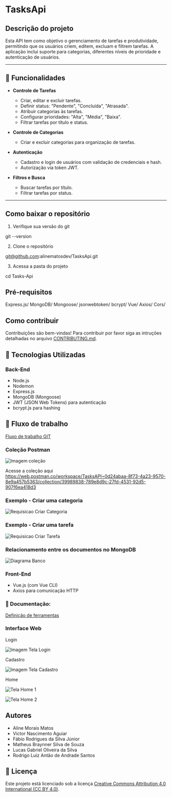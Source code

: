 # TasksApi

## Descrição do projeto

Esta API tem como objetivo o gerenciamento de tarefas e produtividade, permitindo que os usuários criem, editem, excluam e filtrem tarefas. A aplicação inclui suporte para categorias, diferentes níveis de prioridade e autenticação de usuários.

---

## 🔧 **Funcionalidades**

- **Controle de Tarefas**
  - Criar, editar e excluir tarefas.
  - Definir status: "Pendente", "Concluída", "Atrasada".
  - Atribuir categorias às tarefas.
  - Configurar prioridades: "Alta", "Média", "Baixa".
  - Filtrar tarefas por título e status.

- **Controle de Categorias**
  - Criar e excluir categorias para organização de tarefas.

- **Autenticação**
  - Cadastro e login de usuários com validação de credenciais e hash.
  - Autorização via token JWT.

- **Filtros e Busca**
  - Buscar tarefas por título.
  - Filtrar tarefas por status.

---

## Como baixar o repositório

1. Verifique sua versão do git
   
git --version

2. Clone o repositório 

git@github.com:alinematosdev/TasksApi.git

3. Acessa a pasta do projeto

cd Tasks-Api

## Pré-requisitos

Express.js/ 
MongoDB/ 
Mongoose/ 
jsonwebtoken/ 
bcrypt/ 
Vue/ 
Axios/ 
Cors/ 

## Como contribuir

Contribuições são bem-vindas! Para contribuir por favor siga as intruções detalhadas no arquivo [CONTRIBUTING.md](CONTRIBUTING.md).

## 🚀 **Tecnologias Utilizadas**

### **Back-End**
- Node.js
- Nodemon
- Express.js
- MongoDB (Mongoose)
- JWT (JSON Web Tokens) para autenticação
- bcrypt.js para hashing

## 🚀 **Fluxo de trabalho**

[Fluxo de trabalho GIT](tasksdocs/FluxoTrabalhoGIT.pdf)

### Coleção Postman

![Imagem coleção](https://github.com/user-attachments/assets/6b3b6426-0573-4e22-b051-d128cf080305)

Acesse a coleção aqui https://web.postman.co/workspace/TasksAPI~0d24abaa-8f73-4a23-9570-8e9a457b5363/collection/39989838-789e8d9c-27fd-4531-92d5-907f6ea418d3

### Exemplo - Criar uma categoria

![Requisicao Criar Categoria](https://github.com/user-attachments/assets/69dec1a2-2298-405c-87e7-fe227d02a81a)

### Exemplo - Criar uma tarefa

![Requisicao Criar Tarefa](https://github.com/user-attachments/assets/7c68d180-be3a-4145-be92-b7543d87225c)


### Relacionamento entre os documentos no MongoDB

![Diagrama Banco](https://github.com/user-attachments/assets/e10725c5-5e05-4a82-b8ef-9fbadb9f3870)


### **Front-End**
- Vue.js (com Vue CLI)
- Axios para comunicação HTTP

### 📄 Documentação:

[Definição de ferramentas](tasksdocs/DefiniçãoFerramentas.pdf)

### Interface Web

Login

![Imagem Tela Login](https://github.com/user-attachments/assets/a4082dc1-537f-4df7-a967-9e6743252047)

Cadastro

![Imagem Tela Cadastro](https://github.com/user-attachments/assets/b292d2cc-9963-4216-8413-521c71be983f)

Home

![Tela Home 1](https://github.com/user-attachments/assets/df089922-08ff-42ae-b59f-9c96ba23e2b9)

![Tela Home 2](https://github.com/user-attachments/assets/e7a919fb-bb40-4eda-8670-2ee5c468713d)


## Autores

* Aline Morais Matos
* Victor Nascimento Aguiar
* Fábio Rodrigues da Silva Júnior
* Matheus Braynner Silva de Souza
* Lucas Gabriel Oliveira da Silva
* Rodrigo Luiz Antão de Andrade Santos

## 📝 Licença

Este projeto está licenciado sob a licença [Creative Commons Attribution 4.0 International (CC BY 4.0)](https://creativecommons.org/licenses/by/4.0/).


